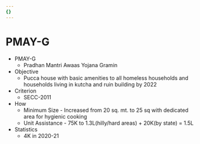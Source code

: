 ```yaml
---
{}
---
```

   
# PMAY-G   
* PMAY-G   
	* Pradhan Mantri Awaas Yojana Gramin   
* Objective   
	* Pucca house with basic amenities to all homeless households and households living in kutcha and ruin building by 2022   
* Criterion   
	* SECC-2011   
* How   
	* Minimum Size - Increased from 20 sq. mt. to 25 sq with dedicated area for hygienic cooking   
	* Unit Assistance - 75K to 1.3L(hilly/hard areas) + 20K(by state) = 1.5L   
* Statistics   
	* 4K in 2020-21